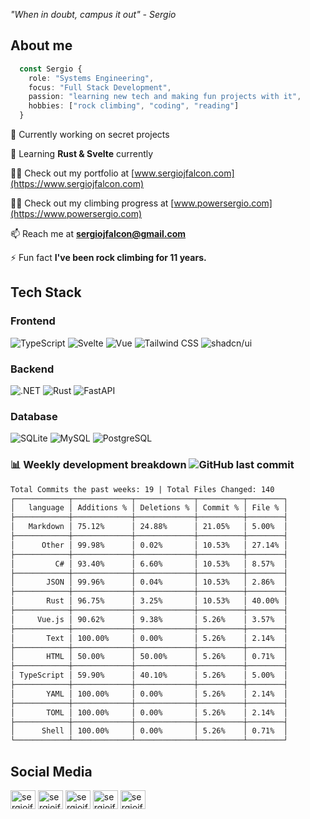 *"When in doubt, campus it out" - Sergio*

## About me
```typescript
  const Sergio {
    role: "Systems Engineering",
    focus: "Full Stack Development",
    passion: "learning new tech and making fun projects with it",
    hobbies: ["rock climbing", "coding", "reading"]
  }
```

🔭 Currently working on secret projects

🌱 Learning **Rust & Svelte** currently

👨‍💻 Check out my portfolio at [www.sergiojfalcon.com](https://www.sergiojfalcon.com)

👨‍💻 Check out my climbing progress at [www.powersergio.com](https://www.powersergio.com)

📫 Reach me at **sergiojfalcon@gmail.com**

⚡ Fun fact **I've been rock climbing for 11 years.**

## Tech Stack

### Frontend

![TypeScript](https://img.shields.io/badge/typescript-icon?style=for-the-badge&logo=typescript&color=%23555555)
![Svelte](https://img.shields.io/badge/svelte-icon?style=for-the-badge&logo=svelte&color=%23555555)
![Vue](https://img.shields.io/badge/vue.js-icon?style=for-the-badge&logo=vue.js&color=%23555555)
![Tailwind CSS](https://img.shields.io/badge/tailwindcss-icon?style=for-the-badge&logo=tailwindcss&color=%23555555)
![shadcn/ui](https://img.shields.io/badge/shadcn%2Fui-icon?style=for-the-badge&logo=shadcn%2Fui&color=%23555555)

### Backend

![.NET](https://img.shields.io/badge/.net-icon?style=for-the-badge&logo=.net&color=%23555555)
![Rust](https://img.shields.io/badge/rust-icon?style=for-the-badge&logo=rust&color=%23555555)
![FastAPI](https://img.shields.io/badge/FastAPI-icon?style=for-the-badge&logo=fastapi&color=%23555555)

### Database

![SQLite](https://img.shields.io/badge/sqlite-icon?style=for-the-badge&logo=sqlite&color=%23555555)
![MySQL](https://img.shields.io/badge/mysql-icon?style=for-the-badge&logo=mysql&color=%23555555)
![PostgreSQL](https://img.shields.io/badge/postgresql-icon?style=for-the-badge&logo=postgresql&color=%23555555)

### 📊 Weekly development breakdown ![GitHub last commit](https://img.shields.io/github/last-commit/sergiojfalcon/sergiojfalcon)

```txt
Total Commits the past weeks: 19 | Total Files Changed: 140
┌────────────┬─────────────┬─────────────┬──────────┬────────┐
│   language │ Additions % │ Deletions % │ Commit % │ File % │
├────────────┼─────────────┼─────────────┼──────────┼────────┤
│   Markdown │ 75.12%      │ 24.88%      │ 21.05%   │ 5.00%  │
├────────────┼─────────────┼─────────────┼──────────┼────────┤
│      Other │ 99.98%      │ 0.02%       │ 10.53%   │ 27.14% │
├────────────┼─────────────┼─────────────┼──────────┼────────┤
│         C# │ 93.40%      │ 6.60%       │ 10.53%   │ 8.57%  │
├────────────┼─────────────┼─────────────┼──────────┼────────┤
│       JSON │ 99.96%      │ 0.04%       │ 10.53%   │ 2.86%  │
├────────────┼─────────────┼─────────────┼──────────┼────────┤
│       Rust │ 96.75%      │ 3.25%       │ 10.53%   │ 40.00% │
├────────────┼─────────────┼─────────────┼──────────┼────────┤
│     Vue.js │ 90.62%      │ 9.38%       │ 5.26%    │ 3.57%  │
├────────────┼─────────────┼─────────────┼──────────┼────────┤
│       Text │ 100.00%     │ 0.00%       │ 5.26%    │ 2.14%  │
├────────────┼─────────────┼─────────────┼──────────┼────────┤
│       HTML │ 50.00%      │ 50.00%      │ 5.26%    │ 0.71%  │
├────────────┼─────────────┼─────────────┼──────────┼────────┤
│ TypeScript │ 59.90%      │ 40.10%      │ 5.26%    │ 5.00%  │
├────────────┼─────────────┼─────────────┼──────────┼────────┤
│       YAML │ 100.00%     │ 0.00%       │ 5.26%    │ 2.14%  │
├────────────┼─────────────┼─────────────┼──────────┼────────┤
│       TOML │ 100.00%     │ 0.00%       │ 5.26%    │ 2.14%  │
├────────────┼─────────────┼─────────────┼──────────┼────────┤
│      Shell │ 100.00%     │ 0.00%       │ 5.26%    │ 0.71%  │
└────────────┴─────────────┴─────────────┴──────────┴────────┘
```

## Social Media

<p align="left">
    <a href="https://www.youtube.com/@powersergio" target="blank"><img align="center" src="https://raw.githubusercontent.com/rahuldkjain/github-profile-readme-generator/master/src/images/icons/Social/youtube.svg" alt="sergiojfalcon" height="30" width="40" /></a>
    <a href="https://instagram.com/sergiojfalcon" target="blank"><img align="center" src="https://raw.githubusercontent.com/rahuldkjain/github-profile-readme-generator/master/src/images/icons/Social/instagram.svg" alt="sergiojfalcon" height="30" width="40" /></a>
    <a href="https://linkedin.com/in/sergiojfalcon" target="blank"><img align="center" src="https://raw.githubusercontent.com/rahuldkjain/github-profile-readme-generator/master/src/images/icons/Social/linked-in-alt.svg" alt="sergiojfalcon" height="30" width="40" /></a>
    <a href="https://fb.com/sergiojfalcon" target="blank"><img align="center" src="https://raw.githubusercontent.com/rahuldkjain/github-profile-readme-generator/master/src/images/icons/Social/facebook.svg" alt="sergiojfalcon" height="30" width="40" /></a>
    <a href="https://twitter.com/sergiojfalcon" target="blank"><img align="center" src="https://raw.githubusercontent.com/rahuldkjain/github-profile-readme-generator/master/src/images/icons/Social/twitter.svg" alt="sergiojfalcon" height="30" width="40" /></a>
</p>